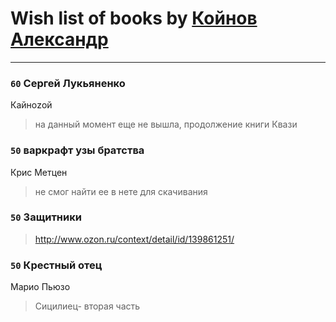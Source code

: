 # Wish list of books by [Койнов Александр](http://vk.com/id414040473)
---

### `60` Сергей Лукьяненко
Кайноzой
> на данный момент еще не вышла, продолжение книги Квази

### `50` варкрафт узы братства
Крис Метцен
> не смог найти ее в нете для скачивания

### `50` Защитники
> http://www.ozon.ru/context/detail/id/139861251/

### `50` Крестный отец
Марио Пьюзо
> Сицилиец- вторая часть

